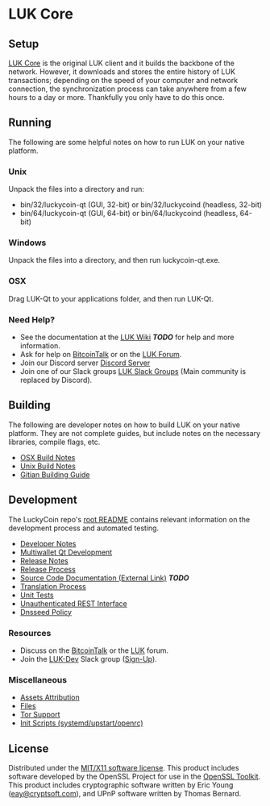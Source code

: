 LUK Core
=====================

Setup
---------------------
[LUK Core](http://luckycoin.org/wallet) is the original LUK client and it builds the backbone of the network. However, it downloads and stores the entire history of LUK transactions; depending on the speed of your computer and network connection, the synchronization process can take anywhere from a few hours to a day or more. Thankfully you only have to do this once.

Running
---------------------
The following are some helpful notes on how to run LUK on your native platform.

### Unix

Unpack the files into a directory and run:

- bin/32/luckycoin-qt (GUI, 32-bit) or bin/32/luckycoind (headless, 32-bit)
- bin/64/luckycoin-qt (GUI, 64-bit) or bin/64/luckycoind (headless, 64-bit)

### Windows

Unpack the files into a directory, and then run luckycoin-qt.exe.

### OSX

Drag LUK-Qt to your applications folder, and then run LUK-Qt.

### Need Help?

* See the documentation at the [LUK Wiki](https://en.bitcoin.it/wiki/Main_Page) ***TODO***
for help and more information.
* Ask for help on [BitcoinTalk](https://bitcointalk.org/index.php?topic=1262920.0) or on the [LUK Forum](http://forum.luckycoin.org/).
* Join our Discord server [Discord Server](https://discord.luckycoin.org)
* Join one of our Slack groups [LUK Slack Groups](https://luckycoin.org/slack-logins/) (Main community is replaced by Discord).

Building
---------------------
The following are developer notes on how to build LUK on your native platform. They are not complete guides, but include notes on the necessary libraries, compile flags, etc.

- [OSX Build Notes](build-osx.md)
- [Unix Build Notes](build-unix.md)
- [Gitian Building Guide](gitian-building.md)

Development
---------------------
The LuckyCoin repo's [root README](https://github.com/LUK-Project/LUK/blob/master/README.md) contains relevant information on the development process and automated testing.

- [Developer Notes](developer-notes.md)
- [Multiwallet Qt Development](multiwallet-qt.md)
- [Release Notes](release-notes.md)
- [Release Process](release-process.md)
- [Source Code Documentation (External Link)](https://dev.visucore.com/bitcoin/doxygen/) ***TODO***
- [Translation Process](translation_process.md)
- [Unit Tests](unit-tests.md)
- [Unauthenticated REST Interface](REST-interface.md)
- [Dnsseed Policy](dnsseed-policy.md)

### Resources

* Discuss on the [BitcoinTalk](https://bitcointalk.org/index.php?topic=1262920.0) or the [LUK](http://forum.luckycoin.org/) forum.
* Join the [LUK-Dev](https://luckycoin-dev.slack.com/) Slack group ([Sign-Up](https://luckycoin-dev.herokuapp.com/)).

### Miscellaneous
- [Assets Attribution](assets-attribution.md)
- [Files](files.md)
- [Tor Support](tor.md)
- [Init Scripts (systemd/upstart/openrc)](init.md)

License
---------------------
Distributed under the [MIT/X11 software license](http://www.opensource.org/licenses/mit-license.php).
This product includes software developed by the OpenSSL Project for use in the [OpenSSL Toolkit](https://www.openssl.org/). This product includes
cryptographic software written by Eric Young ([eay@cryptsoft.com](mailto:eay@cryptsoft.com)), and UPnP software written by Thomas Bernard.

